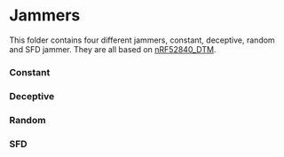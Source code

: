 # Jammers


This folder contains four different jammers, constant, deceptive, random and SFD jammer. They are all based on [nRF52840_DTM].



### Constant
### Deceptive

### Random

### SFD

 
[//]: # (These are reference links used in the body of this note and get stripped out when the markdown processor does its job. There is no need to format nicely because it shouldn't be seen. Thanks SO - http://stackoverflow.com/questions/4823468/store-comments-in-markdown-syntax)

   [SpeckSense]: <https://github.com/iyervenkat9/SpeckSense>
   [Contiki-NG]: <https://github.com/contiki-ng/contiki-ng>
   [nRF52840]: <https://www.nordicsemi.com/Products/Low-power-short-range-wireless/nRF52840>
   [nRF52840_DTM]: <https://infocenter.nordicsemi.com/index.jsp?topic=%2Fcom.nordic.infocenter.sdk5.v14.0.0%2Fble_sdk_app_dtm_serial.html>
   [Contiki-NG toolchain]: <https://github.com/contiki-ng/contiki-ng/wiki/Toolchain-installation-on-Linux>
 

